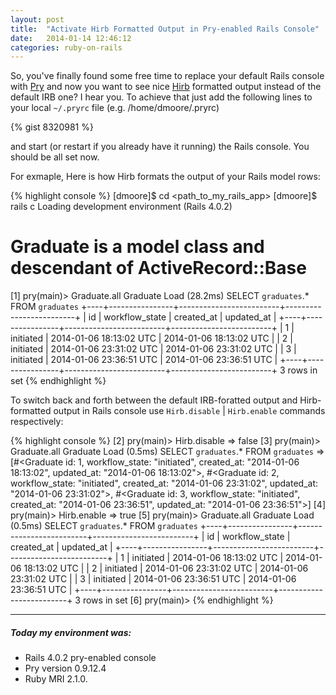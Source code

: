 ```yaml
---
layout: post
title:  "Activate Hirb Formatted Output in Pry-enabled Rails Console"
date:   2014-01-14 12:46:12
categories: ruby-on-rails
---
```


So, you've finally found some free time to replace your default Rails console with [Pry](https://github.com/pry/pry)
and now you want to see nice [Hirb](https://github.com/cldwalker/hirb) formatted output
instead of the default IRB one? I hear you. To achieve that just add the following lines to your local `~/.pryrc` file
(e.g. /home/dmoore/.pryrc)

<!--more-->

{% gist 8320981 %}

and start (or restart if you already have it running) the Rails console. You should be all set now.

For exmaple, Here is how Hirb formats the output of your Rails model rows:

{% highlight console %}
[dmoore]$ cd <path_to_my_rails_app>
[dmoore]$ rails c
Loading development environment (Rails 4.0.2)
# Graduate is a model class and descendant of ActiveRecord::Base
[1] pry(main)> Graduate.all
  Graduate Load (28.2ms)  SELECT `graduates`.* FROM `graduates`
+----+----------------+-------------------------+-------------------------+
| id | workflow_state | created_at              | updated_at              |
+----+----------------+-------------------------+-------------------------+
| 1  | initiated      | 2014-01-06 18:13:02 UTC | 2014-01-06 18:13:02 UTC |
| 2  | initiated      | 2014-01-06 23:31:02 UTC | 2014-01-06 23:31:02 UTC |
| 3  | initiated      | 2014-01-06 23:36:51 UTC | 2014-01-06 23:36:51 UTC |
+----+----------------+-------------------------+-------------------------+
3 rows in set
{% endhighlight %}

To switch back and forth between the default IRB-foratted output and Hirb-formatted output in Rails
console use `Hirb.disable` | `Hirb.enable` commands respectively:

{% highlight console %}
[2] pry(main)> Hirb.disable
=> false
[3] pry(main)> Graduate.all
  Graduate Load (0.5ms)  SELECT `graduates`.* FROM `graduates`
=> [#<Graduate id: 1, workflow_state: "initiated", created_at: "2014-01-06 18:13:02", updated_at: "2014-01-06 18:13:02">,
 #<Graduate id: 2, workflow_state: "initiated", created_at: "2014-01-06 23:31:02", updated_at: "2014-01-06 23:31:02">,
 #<Graduate id: 3, workflow_state: "initiated", created_at: "2014-01-06 23:36:51", updated_at: "2014-01-06 23:36:51">]
[4] pry(main)> Hirb.enable
=> true
[5] pry(main)> Graduate.all
  Graduate Load (0.5ms)  SELECT `graduates`.* FROM `graduates`
+----+----------------+-------------------------+-------------------------+
| id | workflow_state | created_at              | updated_at              |
+----+----------------+-------------------------+-------------------------+
| 1  | initiated      | 2014-01-06 18:13:02 UTC | 2014-01-06 18:13:02 UTC |
| 2  | initiated      | 2014-01-06 23:31:02 UTC | 2014-01-06 23:31:02 UTC |
| 3  | initiated      | 2014-01-06 23:36:51 UTC | 2014-01-06 23:36:51 UTC |
+----+----------------+-------------------------+-------------------------+
3 rows in set
[6] pry(main)>
{% endhighlight %}

___
##### Today my environment was:

- Rails 4.0.2 pry-enabled console
- Pry version 0.9.12.4
- Ruby MRI 2.1.0.
